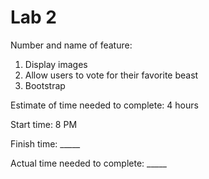 # Lab 2

Number and name of feature:

  1. Display images
  2. Allow users to vote for their favorite beast
  3. Bootstrap

Estimate of time needed to complete: 4 hours

Start time: 8 PM

Finish time: _____

Actual time needed to complete: _____